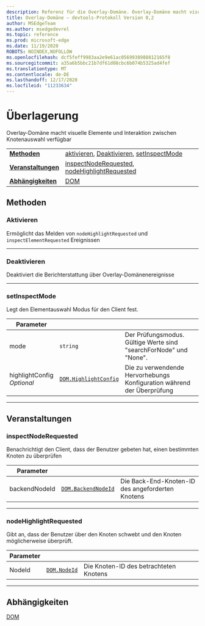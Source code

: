 ```yaml
---
description: Referenz für die Overlay-Domäne. Overlay-Domäne macht visuelle Elemente und Interaktion zwischen Knotenauswahl verfügbar
title: Overlay-Domäne – devtools-Protokoll Version 0,2
author: MSEdgeTeam
ms.author: msedgedevrel
ms.topic: reference
ms.prod: microsoft-edge
ms.date: 11/19/2020
ROBOTS: NOINDEX,NOFOLLOW
ms.openlocfilehash: dcf5feff9983aa2e9e61ac0569938988812165f8
ms.sourcegitcommit: a35a6b5bbc21b7df61d08cbc6b074b5325ad4fef
ms.translationtype: MT
ms.contentlocale: de-DE
ms.lasthandoff: 12/17/2020
ms.locfileid: "11233634"
---
```

# Überlagerung

Overlay-Domäne macht visuelle Elemente und Interaktion zwischen Knotenauswahl verfügbar

| | |
|-|-|
| [**Methoden**](#methods) | [aktivieren](#enable), [Deaktivieren](#disable), [setInspectMode](#setinspectmode) |
| [**Veranstaltungen**](#events) | [inspectNodeRequested](#inspectnoderequested), [nodeHighlightRequested](#nodehighlightrequested) |
| [**Abhängigkeiten**](#dependencies) | [DOM](dom.md) |
## Methoden

### Aktivieren
Ermöglicht das Melden von <code>nodeHighlightRequested</code> und <code>inspectElementRequested</code> Ereignissen

</p>

---

### Deaktivieren 
Deaktiviert die Berichterstattung über Overlay-Domänenereignisse

</p>

---

### setInspectMode
Legt den Elementauswahl Modus für den Client fest.

<table>
    <thead>
        <tr>
            <th>Parameter</th>
            <th></th>
            <th></th>
        </tr>
    </thead>
    <tbody>
        <tr>
            <td>mode</td>
            <td><code class="flyout">string</code></td>
            <td>Der Prüfungsmodus.  Gültige Werte sind "searchForNode" und "None".</td>
        </tr>
        <tr>
            <td>highlightConfig <br/> <i>Optional</i></td>
            <td><a href="dom.md#highlightconfig"><code class="flyout">DOM.HighlightConfig</code></a></td>
            <td>Die zu verwendende Hervorhebungs Konfiguration während der Überprüfung</td>
        </tr>
    </tbody>
</table>
</p>

---

## Veranstaltungen

### inspectNodeRequested
Benachrichtigt den Client, dass der Benutzer gebeten hat, einen bestimmten Knoten zu überprüfen

<table>
    <thead>
        <tr>
            <th>Parameter</th>
            <th></th>
            <th></th>
        </tr>
    </thead>
    <tbody>
        <tr>
            <td>backendNodeId</td>
            <td><a href="dom.md#backendnodeid"><code class="flyout">DOM.BackendNodeId</code></a></td>
            <td>Die Back-End-Knoten-ID des angeforderten Knotens</td>
        </tr>
    </tbody>
</table>
</p>

---

### nodeHighlightRequested
Gibt an, dass der Benutzer über den Knoten schwebt und den Knoten möglicherweise überprüft.

<table>
    <thead>
        <tr>
            <th>Parameter</th>
            <th></th>
            <th></th>
        </tr>
    </thead>
    <tbody>
        <tr>
            <td>NodeId</td>
            <td><a href="dom.md#nodeid"><code class="flyout">DOM.NodeId</code></a></td>
            <td>Die Knoten-ID des betrachteten Knotens</td>
        </tr>
    </tbody>
</table>
</p>

---

## Abhängigkeiten

[DOM](dom.md)
